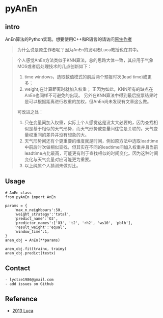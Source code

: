 # pyAnEn

## intro
AnEn算法的Python实现。想要使用C++和R语言的请访问[原生作者](https://github.com/Weiming-Hu/AnalogsEnsemble)
> 为什么说是原生作者呢？因为AnEn的发明者Luca教授也在其中。

> 个人感觉AnEn方法类似于KNN算法，总的思路大体一致，其应用于气象MOS或者后处理技术的几点创新如下：
> 	1. time windows，选取数值模式的前后两个预报时次(lead time)或更多；
> 	2. weight,在计算距离时就加入权重；
> 正因为如此，KNN所有的缺点在AnEn也同样不可避免的出现。
> 另外在KNN算法中得到最后投票结果时是可以根据距离进行权重的加权，但AnEn尚未发现有文章这么做。
>
> 可改进之处：
>
> 	1. 只在变量间加入权重，实际上个人感觉这是没太大必要的，因为查找相似是基于相似的天气形势，而天气形势或变量间往往是关联的，天气变量权重间的差异并没有想象的大。
>  	2. 天气形势间还有个更重要的维度就是时间，例如原方法中选取leadtime中前后时次做相似查找，但其实在不同的leadtime间加入权重并且当前leadtime占比最高，可能更有利于查找相似的时间变化。因为这种时间变化与天气变量对应可能更为重要。
>  	3. 以上纯属个人猜测未做对比。


## Usage

```
# AnEn class
from pyAnEn import AnEn

params = {
	'max_n_neighbours':50, 
	'weight_strategy':'total',
	'predict_name':'O3',
	'predictor_names':['O3', 't2', 'rh2', 'ws10', 'pblh'],
	'result_weight':'equal',
	'window_time':1,
}
anen_obj = AnEn(**params)

anen_obj.fit(trainx, trainy)
anen_obj.predict(testx)
```

## Contact

	- lyctze1986@gmail.com
	- add issues on Github

## Reference

- [2013 Luca](https://journals.ametsoc.org/doi/full/10.1175/MWR-D-12-00281.1)
